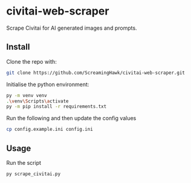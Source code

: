 # civitai-web-scraper

Scrape Civitai for AI generated images and prompts.

## Install

Clone the repo with:

```sh
git clone https://github.com/ScreamingHawk/civitai-web-scraper.git
```

Initialise the python environment:

```sh
py -m venv venv
.\venv\Scripts\activate
py -m pip install -r requirements.txt
```

Run the following and then update the config values

```sh
cp config.example.ini config.ini
```

## Usage

Run the script

```sh
py scrape_civitai.py
```
